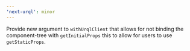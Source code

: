 ```yaml
---
'next-urql': minor
---
```


Provide new argument to `withUrqlClient` that allows for not binding the component-tree with `getInitialProps` this to allow for users to use `getStaticProps`.
